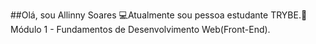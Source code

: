 ##Olá, sou Allinny Soares
​💻Atualmente sou pessoa estudante TRYBE.
​📅Módulo 1 - Fundamentos  de Desenvolvimento Web(Front-End).
